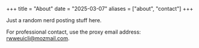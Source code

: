 +++
title = "About"
date = "2025-03-07"
aliases = ["about", "contact"]
+++

Just a random nerd posting stuff here.

For professional contact, use the proxy email address: rwweuicli@mozmail.com.
